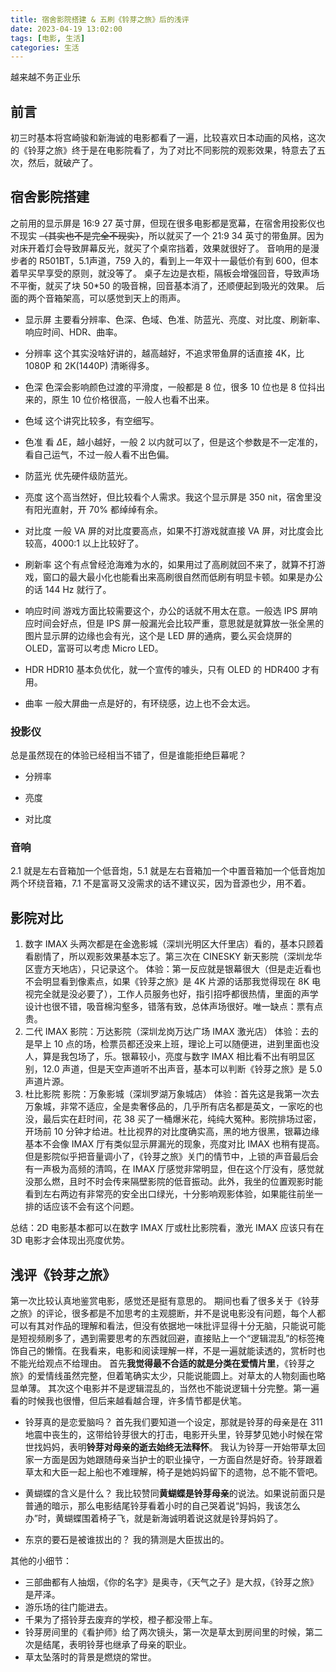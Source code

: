 ```yaml
---
title: 宿舍影院搭建 & 五刷《铃芽之旅》后的浅评
date: 2023-04-19 13:02:00
tags: [电影, 生活]
categories: 生活
---
```


越来越不务正业乐
<!--more-->

## 前言

初三时基本将宫崎骏和新海诚的电影都看了一遍，比较喜欢日本动画的风格，这次的《铃芽之旅》终于是在电影院看了，为了对比不同影院的观影效果，特意去了五次，然后，就破产了。

## 宿舍影院搭建

之前用的显示屏是 16:9 27 英寸屏，但现在很多电影都是宽幕，在宿舍用投影仪也不现实 ~~（其实也不是完全不现实）~~，所以就买了一个 21:9 34 英寸的带鱼屏。因为对床开着灯会导致屏幕反光，就买了个桌帘挡着，效果就很好了。
音响用的是漫步者的 R501BT，5.1声道，759 入的，看到上一年双十一最低价有到 600，但本着早买早享受的原则，就没等了。
桌子左边是衣柜，隔板会增强回音，导致声场不平衡，就买了块 50*50 的吸音棉，回音基本消了，还顺便起到吸光的效果。
后面的两个音箱架高，可以感觉到天上的雨声。

* 显示屏
主要看分辨率、色深、色域、色准、防蓝光、亮度、对比度、刷新率、响应时间、HDR、曲率。

* 分辨率
这个其实没啥好讲的，越高越好，不追求带鱼屏的话直接 4K，比 1080P 和 2K(1440P) 清晰得多。

* 色深
色深会影响颜色过渡的平滑度，一般都是 8 位，很多 10 位也是 8 位抖出来的，原生 10 位价格很高，一般人也看不出来。

* 色域
这个讲究比较多，有空细写。

* 色准
看 $\Delta$E，越小越好，一般 2 以内就可以了，但是这个参数是不一定准的，看自己运气，不过一般人看不出色偏。

* 防蓝光
优先硬件级防蓝光。

* 亮度
这个高当然好，但比较看个人需求。我这个显示屏是 350 nit，宿舍里没有阳光直射，开 70% 都绰绰有余。

* 对比度
一般 VA 屏的对比度要高点，如果不打游戏就直接 VA 屏，对比度会比较高，4000:1 以上比较好了。

* 刷新率
这个有点曾经沧海难为水的，如果用过了高刷就回不来了，就算不打游戏，窗口的最大最小化也能看出来高刷很自然而低刷有明显卡顿。如果是办公的话 144 Hz 就行了。

* 响应时间
游戏方面比较需要这个，办公的话就不用太在意。一般选 IPS 屏响应时间会好点，但是 IPS 屏一般漏光会比较严重，意思就是就算放一张全黑的图片显示屏的边缘也会有光，这个是 LED 屏的通病，要么买会烧屏的 OLED，富哥可以考虑 Micro LED。

* HDR
HDR10 基本负优化，就一个宣传的噱头，只有 OLED 的 HDR400 才有用。

* 曲率
一般大屏曲一点是好的，有环绕感，边上也不会太远。

### 投影仪

总是虽然现在的体验已经相当不错了，但是谁能拒绝巨幕呢？

* 分辨率

* 亮度

* 对比度

### 音响

2.1 就是左右音箱加一个低音炮，5.1 就是左右音箱加一个中置音箱加一个低音炮加两个环绕音箱，7.1 不是富哥又没需求的话不建议买，因为音源也少，用不着。

## 影院对比

1. 数字 IMAX
头两次都是在金逸影城（深圳光明区大仟里店）看的，基本只顾着看剧情了，所以观影效果基本忘了。第三次在 CINESKY 新天影院（深圳龙华区壹方天地店），只记录这个。
体验：第一反应就是银幕很大（但是走近看也不会明显看到像素点，如果《铃芽之旅》是 4K 片源的话那我觉得现在 8K 电视完全就是没必要了），工作人员服务也好，指引招呼都很热情，里面的声学设计也很不错，吸音棉沟壑多，错落有致，总体声场很好。唯一缺点：票有点贵。
2. 二代 IMAX
影院：万达影院（深圳龙岗万达广场 IMAX 激光店）
体验：去的是早上 10 点的场，检票员都还没来上班，理论上可以随便进，进到里面也没人，算是我包场了，乐。银幕较小，亮度与数字 IMAX 相比看不出有明显区别，12.0 声道，但是天空声道听不出声音，基本可以判断《铃芽之旅》是 5.0 声道片源。
3. 杜比影院
影院：万象影城（深圳罗湖万象城店）
体验：首先这是我第一次去万象城，非常不适应，全是卖奢侈品的，几乎所有店名都是英文，一家吃的也没，最后实在赶时间，花 38 买了一桶爆米花，纯纯大冤种。影院排场过密，开场前 10 分钟才给进。杜比视界的对比度确实高，黑的地方很黑，银幕边缘基本不会像 IMAX 厅有类似显示屏漏光的现象，亮度对比 IMAX 也稍有提高。但是影院似乎把音量调小了，《铃芽之旅》关门的情节中，上锁的声音最后会有一声极为高频的清鸣，在 IMAX 厅感觉非常明显，但在这个厅没有，感觉就没那么燃，且时不时会传来隔壁影院的低音振动。此外，我坐的位置观影时能看到左右两边有非常亮的安全出口绿光，十分影响观影体验，如果能往前坐一排的话应该不会有这个问题。

总结：2D 电影基本都可以在数字 IMAX 厅或杜比影院看，激光 IMAX 应该只有在 3D 电影才会体现出亮度优势。

## 浅评《铃芽之旅》

第一次比较认真地鉴赏电影，感觉还是挺有意思的。
期间也看了很多关于《铃芽之旅》的评论，很多都是不加思考的主观臆断，并不是说电影没有问题，每个人都可以有其对作品的理解和看法，但没有依据地一味批评显得十分无脑，只能说可能是短视频刷多了，遇到需要思考的东西就回避，直接贴上一个“逻辑混乱”的标签掩饰自己的懒惰。在我看来，电影和阅读理解一样，不是一遍就能读透的，赏析时也不能光给观点不给理由。
首先**我觉得最不合适的就是分类在爱情片里**，《铃芽之旅》的爱情线虽然完整，但着笔确实太少，只能说能圆上。对草太的人物刻画也略显单薄。
其次这个电影并不是逻辑混乱的，当然也不能说逻辑十分完整。第一遍看的时候我也很懵，但后来越看越合理，许多情节都是伏笔。

* 铃芽真的是恋爱脑吗？
首先我们要知道一个设定，那就是铃芽的母亲是在 311 地震中丧生的，这带给铃芽很大的打击，电影开头里，铃芽梦见她小时候在常世找妈妈，表明**铃芽对母亲的逝去始终无法释怀**。
我认为铃芽一开始带草太回家一方面是因为她跟随母亲当护士的职业操守，一方面自然是好奇。铃芽跟着草太和大臣一起上船也不难理解，椅子是她妈妈留下的遗物，总不能不管吧。

* 黄蝴蝶的含义是什么？
我比较赞同**黄蝴蝶是铃芽母亲**的说法。如果说前面只是普通的暗示，那么电影结尾铃芽看着小时的自己哭着说“妈妈，我该怎么办”时，黄蝴蝶围着椅子飞，就是新海诚明着说这就是铃芽妈妈了。

* 东京的要石是被谁拔出的？
我的猜测是大臣拔出的。

其他的小细节：

* 三部曲都有人抽烟，《你的名字》是奥寺，《天气之子》是大叔，《铃芽之旅》是芹泽。
* 游乐场的往门能进去。
* 千果为了搭铃芽去废弃的学校，橙子都没带上车。
* 铃芽房间里的《看护师》给了两次镜头，第一次是草太到房间里的时候，第二次是结尾，表明铃芽也继承了母亲的职业。
* 草太坠落时的背景是燃烧的常世。

